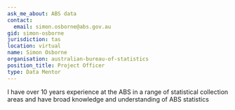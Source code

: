 ```yaml
---
ask_me_about: ABS data
contact:
  email: simon.osborne@abs.gov.au
gid: simon-osborne
jurisdiction: tas
location: virtual
name: Simon Osborne
organisation: australian-bureau-of-statistics
position_title: Project Officer
type: Data Mentor
---
```


I have over 10 years experience at the ABS in a range of statistical collection areas and have broad knowledge and understanding of ABS statistics
